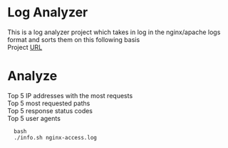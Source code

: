# Log Analyzer
 This is a log analyzer project which takes in log in the nginx/apache logs format and sorts them on this following basis \
 Project [URL](https://roadmap.sh/projects/nginx-log-analyser)

# Analyze
Top 5 IP addresses with the most requests \
Top 5 most requested paths \
Top 5 response status codes \
Top 5 user agents 

```
  bash 
  ./info.sh nginx-access.log
```

 
